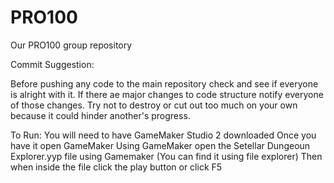 # PRO100
Our PRO100 group repository

Commit Suggestion:

Before pushing any code to the main repository check and see if everyone is alright with it.
If there ae major changes to code structure notify everyone of those changes.
Try not to destroy or cut out too much on your own because it could hinder another's progress.


To Run:
You will need to have GameMaker Studio 2 downloaded Once you have it open GameMaker
Using GameMaker open the Setellar Dungeoun Explorer.yyp file using Gamemaker (You can find it using file explorer)
Then when inside the file click the play button or click F5
